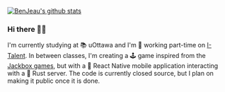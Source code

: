 [![BenJeau's github stats](https://github-readme-stats.vercel.app/api?username=BenJeau&count_private=true&show_icons=true)](https://github.com/anuraghazra/github-readme-stats)

### Hi there 👨‍💻

I'm currently studying at 📚 uOttawa and I'm 👔 working part-time on [I-Talent](https://github.com/CDH-Studio/I-Talent). In between classes, I'm creating a 🕹️ game inspired from the [Jackbox games](https://www.jackboxgames.com/), but with a 📱 React Native mobile application interacting with a 🦀 Rust server. The code is currently closed source, but I plan on making it public once it is done.
